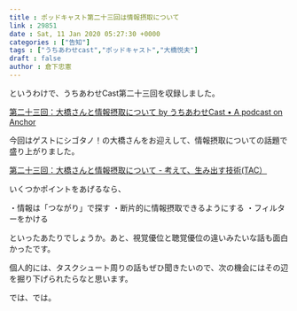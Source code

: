 ```yaml
---
title : ポッドキャスト第二十三回は情報摂取について
link : 29851
date : Sat, 11 Jan 2020 05:27:30 +0000
categories : ["告知"]
tags : ["うちあわせcast","ポッドキャスト","大橋悦夫"]
draft : false
author : 倉下忠憲
---
```


というわけで、うちあわせCast第二十三回を収録しました。

<a href="https://anchor.fm/rashita/episodes/ep-ea42rg">第二十三回：大橋さんと情報摂取について by うちあわせCast • A podcast on Anchor</a>

今回はゲストにシゴタノ！の大橋さんをお迎えして、情報摂取についての話題で盛り上がりました。

<a href="https://scrapbox.io/thinkandcreateteck/%E7%AC%AC%E4%BA%8C%E5%8D%81%E4%B8%89%E5%9B%9E%EF%BC%9A%E5%A4%A7%E6%A9%8B%E3%81%95%E3%82%93%E3%81%A8%E6%83%85%E5%A0%B1%E6%91%82%E5%8F%96%E3%81%AB%E3%81%A4%E3%81%84%E3%81%A6">第二十三回：大橋さんと情報摂取について - 考えて、生み出す技術(TAC）</a>

いくつかポイントをあげるなら、

・情報は「つながり」で探す
・断片的に情報摂取できるようにする
・フィルターをかける

といったあたりでしょうか。あと、視覚優位と聴覚優位の違いみたいな話も面白かったです。

個人的には、タスクシュート周りの話もぜひ聞きたいので、次の機会にはその辺を掘り下げられたらなと思います。

では、では。
